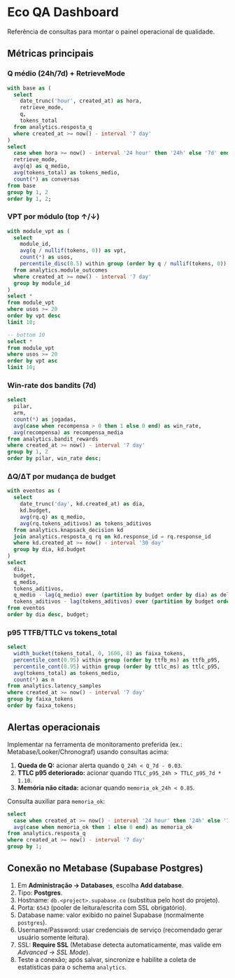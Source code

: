 # Eco QA Dashboard

Referência de consultas para montar o painel operacional de qualidade.

## Métricas principais

### Q médio (24h/7d) + RetrieveMode

```sql
with base as (
  select
    date_trunc('hour', created_at) as hora,
    retrieve_mode,
    q,
    tokens_total
  from analytics.resposta_q
  where created_at >= now() - interval '7 day'
)
select
  case when hora >= now() - interval '24 hour' then '24h' else '7d' end as janela,
  retrieve_mode,
  avg(q) as q_medio,
  avg(tokens_total) as tokens_medio,
  count(*) as conversas
from base
group by 1, 2
order by 1, 2;
```

### VPT por módulo (top ↑/↓)

```sql
with module_vpt as (
  select
    module_id,
    avg(q / nullif(tokens, 0)) as vpt,
    count(*) as usos,
    percentile_disc(0.5) within group (order by q / nullif(tokens, 0)) as mediana
  from analytics.module_outcomes
  where created_at >= now() - interval '7 day'
  group by module_id
)
select *
from module_vpt
where usos >= 20
order by vpt desc
limit 10;

-- bottom 10
select *
from module_vpt
where usos >= 20
order by vpt asc
limit 10;
```

### Win-rate dos bandits (7d)

```sql
select
  pilar,
  arm,
  count(*) as jogadas,
  avg(case when recompensa > 0 then 1 else 0 end) as win_rate,
  avg(recompensa) as recompensa_media
from analytics.bandit_rewards
where created_at >= now() - interval '7 day'
group by 1, 2
order by pilar, win_rate desc;
```

### ΔQ/ΔT por mudança de budget

```sql
with eventos as (
  select
    date_trunc('day', kd.created_at) as dia,
    kd.budget,
    avg(rq.q) as q_medio,
    avg(rq.tokens_aditivos) as tokens_aditivos
  from analytics.knapsack_decision kd
  join analytics.resposta_q rq on kd.response_id = rq.response_id
  where kd.created_at >= now() - interval '30 day'
  group by dia, kd.budget
)
select
  dia,
  budget,
  q_medio,
  tokens_aditivos,
  q_medio - lag(q_medio) over (partition by budget order by dia) as delta_q,
  tokens_aditivos - lag(tokens_aditivos) over (partition by budget order by dia) as delta_tokens
from eventos
order by dia desc, budget;
```

### p95 TTFB/TTLC vs tokens_total

```sql
select
  width_bucket(tokens_total, 0, 1600, 8) as faixa_tokens,
  percentile_cont(0.95) within group (order by ttfb_ms) as ttfb_p95,
  percentile_cont(0.95) within group (order by ttlc_ms) as ttlc_p95,
  avg(tokens_total) as tokens_medio,
  count(*) as n
from analytics.latency_samples
where created_at >= now() - interval '7 day'
group by faixa_tokens
order by faixa_tokens;
```

## Alertas operacionais

Implementar na ferramenta de monitoramento preferida (ex.: Metabase/Looker/Chronograf) usando consultas acima:

1. **Queda de Q:** acionar alerta quando `Q_24h < Q_7d - 0.03`.
2. **TTLC p95 deteriorado:** acionar quando `TTLC_p95_24h > TTLC_p95_7d * 1.10`.
3. **Memória não citada:** acionar quando `memoria_ok_24h < 0.85`.

Consulta auxiliar para `memoria_ok`:

```sql
select
  case when created_at >= now() - interval '24 hour' then '24h' else '7d' end as janela,
  avg(case when memoria_ok then 1 else 0 end) as memoria_ok
from analytics.resposta_q
where created_at >= now() - interval '7 day'
group by 1;
```

## Conexão no Metabase (Supabase Postgres)

1. Em **Administração → Databases**, escolha **Add database**.
2. Tipo: **Postgres**.
3. Hostname: `db.<project>.supabase.co` (substitua pelo host do projeto).
4. Porta: `6543` (pooler de leitura/escrita com SSL obrigatório).
5. Database name: valor exibido no painel Supabase (normalmente `postgres`).
6. Username/Password: usar credenciais de serviço (recomendado gerar usuário somente leitura).
7. SSL: **Require SSL** (Metabase detecta automaticamente, mas valide em *Advanced → SSL Mode*).
8. Teste a conexão; após salvar, sincronize e habilite a coleta de estatísticas para o schema `analytics`.
